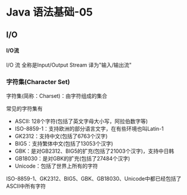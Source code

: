 # Java 语法基础-05

## I/O

#### I/O流

I/O 流 全称是Input/Output Stream 译为"输入/输出流"



### 字符集(Character Set)

字符集(简称：Charset)：由字符组成的集合

常见的字符集有
* ASCII: 128个字符(包括了英文字母大小写，阿拉伯数字等)
* ISO-8859-1：支持欧洲的部分语言文字，在有些环境也叫Latin-1
* GK2312：支持中文(包括了6763个汉字)
* BIG5：支持繁体中文(包括了13053个汉字)
* GBK：是对GB2312、BIG5的扩充(包括了21003个汉字)，支持中日韩
* GB18030：是对GBK的扩充(包括了27484个汉字)
* Unicode：包括了世界上所有的字符

ISO-8859-1、GK2312、BIG5、GBK、GB18030、Unicode中都已经包括了ASCII中所有字符

